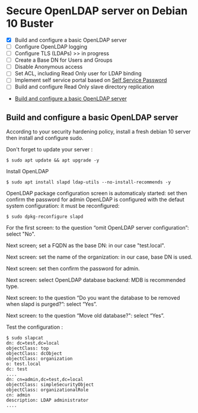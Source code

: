 # Secure OpenLDAP server on Debian 10 Buster
- [X] Build and configure a basic OpenLDAP server
- [ ] Configure OpenLDAP logging
- [ ] Configure TLS (LDAPs) >> in progress
- [ ] Create a Base DN for Users and Groups
- [ ] Disable Anonymous access
- [ ] Set ACL, including Read Only user for LDAP binding
- [ ] Implement self service portal based on [Self Service Password](https://ltb-project.org/documentation/self-service-password)
- [ ] Build and configure Read Only slave directory replication

* [Build and configure a basic OpenLDAP server](#build-and-configure-a-basic-openldap-server)

## Build and configure a basic OpenLDAP server
According to your security hardening policy, install a fresh debian 10 server then install and configure sudo. 

Don't forget to update your server :
```
$ sudo apt update && apt upgrade -y
```
Install OpenLDAP
```
$ sudo apt install slapd ldap-utils --no-install-recommends -y
```
OpenLDAP package configuration screen is automaticaly started: set then confirm the password for admin
OpenLDAP is configured with the defaut system configuration: it must be reconfigured:
```
$ sudo dpkg-reconfigure slapd
```
For the first screen: to the question “omit OpenLDAP server configuration”: select "No".

Next screen; set a FQDN as the base DN: in our case "test.local".

Next screen: set the name of the organization: in our case, base DN is used.

Next screen: set then confirm the password for admin.

Next screen: select OpenLDAP database backend: MDB is recommended type.

Next screen: to the question “Do you want the database to be removed when slapd is purged?”: select “Yes”.

Next screen: to the question “Move old database?": select “Yes”.

Test the configuration :
```
$ sudo slapcat
dn: dc=test,dc=local
objectClass: top
objectClass: dcObject
objectClass: organization
o: test.local
dc: test
....
dn: cn=admin,dc=test,dc=local
objectClass: simpleSecurityObject
objectClass: organizationalRole
cn: admin
description: LDAP administrator
....
```
